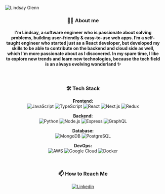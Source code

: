 ![Lindsay Glenn](https://github.com/lindsaycode05/lindsaycode05/assets/88434441/9c9221f6-f842-40e5-8b48-f119aa8e2675)

<h3 align="center">🧍‍♂️ About me</h3>

<h4 align="center">I'm Lindsay, a software engineer who is passionate about solving problems, building user-friendly & easy-to-use web apps.
I’m a self-taught engineer who started just as a React developer, but developed my skills to be able to contribute on the backend and cloud side as well, which I'm more passionate about as I discovered. In my spare time, I like to explore new trends and learn new technologies, because the tech field is an always evolving wonderland ✨</h4>
<br>

<!-- Tech Stack -->
<h3 align="center">🛠️ Tech Stack</h3>
<p align="center">
  <!-- Frontend -->
  <strong>Frontend:</strong><br/>
  <img src="https://img.shields.io/badge/JavaScript-F7DF1E?style=flat&logo=javascript&logoColor=black" alt="JavaScript"/>
  <img src="https://img.shields.io/badge/TypeScript-3178C6?style=flat&logo=typescript&logoColor=white" alt="TypeScript"/>
  <img src="https://img.shields.io/badge/React-61DAFB?style=flat&logo=react&logoColor=black" alt="React"/>
  <img src="https://img.shields.io/badge/Next.js-black?style=flat&logo=next.js&logoColor=white" alt="Next.js"/>
  <img src="https://img.shields.io/badge/Redux-764ABC?style=flat&logo=redux&logoColor=white" alt="Redux"/><br/>
</p>

<p align="center">
  <!-- Backend -->
  <strong>Backend:</strong><br/>
  <img src="https://img.shields.io/badge/Python-3776AB?style=flat&logo=python&logoColor=white" alt="Python"/>
  <img src="https://img.shields.io/badge/Node.js-339933?style=flat&logo=node.js&logoColor=white" alt="Node.js"/>
  <img src="https://img.shields.io/badge/Express-000000?style=flat&logo=express&logoColor=white" alt="Express"/>
  <img src="https://img.shields.io/badge/GraphQL-E434AA?style=flat&logo=graphql&logoColor=white" alt="GraphQL"/><br/>
</p>

<p align="center">
  <!-- Database -->
  <strong>Database:</strong><br/>
  <img src="https://img.shields.io/badge/MongoDB-47A248?style=flat&logo=mongodb&logoColor=white" alt="MongoDB"/>
  <img src="https://img.shields.io/badge/PostgreSQL-336791?style=flat&logo=postgresql&logoColor=white" alt="PostgreSQL"/><br/>
</p>

<p align="center">
  <strong>DevOps:</strong><br/>
  <img src="https://img.shields.io/badge/AWS-232F3E?style=flat&logo=amazon-aws&logoColor=white" alt="AWS"/>
  <img src="https://img.shields.io/badge/Google_Cloud-4285F4?style=flat&logo=google-cloud&logoColor=white" alt="Google Cloud"/>
  <img src="https://img.shields.io/badge/Docker-2496ED?style=flat&logo=docker&logoColor=white" alt="Docker"/><br/>
</p>

<br>

<h3 align="center">📫 How to Reach Me</h3>
<p align="center">
  <a href="https://www.linkedin.com/in/lindsaycode/" target="_blank">
    <img src="https://img.shields.io/badge/lindsay_glenn-%230077B5.svg?style=for-the-badge&logo=linkedin&logoColor=white" alt="Linkedin" />
 </a>
</p>
